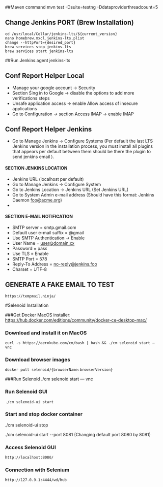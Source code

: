 ##Maven command 
    mvn test -Dsuite=testng -Ddataproviderthreadcount=5

## Change Jenkins PORT (Brew Installation)
    cd /usr/local/Cellar/jenkins-lts/${current_version}
    nano homebrew.mxcl.jenkins-lts.plist
    change --httpPort={desired_port}
    brew services stop jenkins-lts
    brew services start jenkins-lts

##Run Jenkins agent
    jenkins-lts

## Conf Report Helper Local
- Manage your google account -> Security
- Section Sing in to Google -> disable the options to add more verifications steps
- Unsafe application access -> enable Allow access of insecure applications
- Go to Configuration -> section Access IMAP -> enable IMAP

## Conf Report Helper Jenkins
- Go to Manage Jenkins -> Configure Systems
  (Per default the last LTS Jenkins version in the installation process, you must install all plugins that appears per default between them
  should be there the plugin to send jenkins email ).

#### SECTION JENKINS LOCATION
- Jenkins URL  (localhost per default)
- Go to Manage Jenkins -> Configure System
- Go to Jenkins Location -> Jenkins URL (Set Jenkins URL)
- Go to System Admin e-mail address  (Should have this format: Jenkins Daemon <foo@acme.org>)
-
#### SECTION E-MAIL NOTIFICATION
- SMTP server =  smtp.gmail.com
- Default user e-mail suffix = @gmail
- Use SMTP Authentication -> Enable
- User Name = user@domain.xx
- Password = pass
- Use TLS = Enable
- SMTP Port = 578
- Reply-To Address = no-reply@jenkins.foo
- Charset = UTF-8

## GENERATE A FAKE EMAIL TO TEST
    https://tempmail.ninja/


#Selenoid Installation

###Get Docker MacOS installer:
    https://hub.docker.com/editions/community/docker-ce-desktop-mac/

### Download and install it on MacOS
    curl -s https://aerokube.com/cm/bash | bash && ./cm selenoid start — vnc

### Download browser images
    docker pull selenoid/{browserName:browserVersion}

###Run Selenoid
    ./cm selenoid start — vnc

### Run Selenoid GUI
    ./cm selenoid-ui start

### Start and stop docker container
./cm selenoid-ui stop

./cm selenoid-ui start --port 8081   (Changing default port 8080 by 8081)

### Access Selenoid GUI
    http://localhost:8080/

### Connection with Selenium
    http://127.0.0.1:4444/wd/hub
